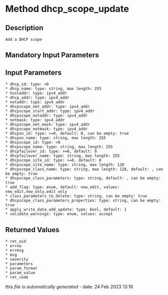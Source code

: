 # Method dhcp_scope_update

## Description
	Add a DHCP scope

## Mandatory Input Parameters

## Input Parameters
	* dhcp_id: type: >0
	* dhcp_name: type: string, max length: 255
	* hostaddr: type: ipv4_addr
	* dhcp_addr: type: ipv4_addr
	* netaddr: type: ipv4_addr
	* dhcpscope_net_addr: type: ipv4_addr
	* dhcpscope_start_addr: type: ipv4_addr
	* dhcpscope_netaddr: type: ipv4_addr
	* netmask: type: ipv4_addr
	* dhcpscope_net_mask: type: ipv4_addr
	* dhcpscope_netmask: type: ipv4_addr
	* dhcpsn_id: type: >=0, default: 0, can be empty: true
	* dhcpsn_name: type: string, max length: 255
	* dhcpscope_id: type: >0
	* dhcpscope_name: type: string, max length: 255
	* dhcpfailover_id: type: >=0, default: 0
	* dhcpfailover_name: type: string, max length: 255
	* dhcpscope_site_id: type: >=0, default: 0
	* dhcpscope_site_name: type: string, max length: 128
	* dhcpscope_class_name: type: string, max length: 128, default: , can be empty: true
	* dhcpscope_class_parameters: type: string, default: , can be empty: true
	* add_flag: type: enum, default: new_edit, values: new_edit,new_only,edit_only
	* class_parameters_to_delete: type: string, can be empty: true
	* dhcpscope_class_parameters_properties: type: string, can be empty: true
	* apply_write_data_add_update: type: bool, default: 1
	* validate_warnings: type: enum, values: accept

## Returned Values
	* ret_oid
	* errno
	* errmsg
	* msg
	* severity
	* parameters
	* param_format
	* param_value
	* ret_code


*this file is automatically generated* - date: 24 Feb 2023 13:16